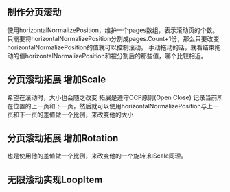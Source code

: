 ## 制作分页滚动
使用horizontalNormalizePosition，维护一个pages数组，表示滚动页的个数。只需要将horizontalNormalizePosition分割成pages.Count+1份，那么只要改变horizontalNormalizePosition的值就可以控制滚动。
手动拖动的话，就看结束拖动的值horizontalNormalizePosition和被分割后的那些值，哪个比较相近。

 ## 分页滚动拓展 增加Scale
 希望在滚动时，大小也会随之改变
 拓展是遵守OCP原则(Open Close)
 记录当前所在位置的上一页和下一页，然后就可以使用horizontalNormalizePosition与上一页和下一页的差值做一个比例，来改变他的大小 

 ## 分页滚动拓展 增加Rotation
 也是使用他的差值做一个比例，来改变他的一个旋转,和Scale同理。

 ## 无限滚动实现LoopItem
 
